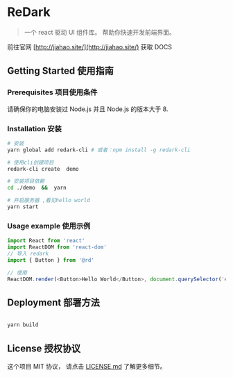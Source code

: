 # ReDark

> 一个 react 驱动 UI 组件库。 帮助你快速开发前端界面。

前往官网 [http://jiahao.site/](http://jiahao.site/) 获取 DOCS

## Getting Started 使用指南

### Prerequisites 项目使用条件

请确保你的电脑安装过 Node.js 并且 Node.js 的版本大于 8.

### Installation 安装

```bash
# 安装
yarn global add redark-cli # 或者：npm install -g redark-cli

# 使用cli创建项目
redark-cli create  demo

# 安装项目依赖
cd ./demo  &&  yarn

# 开启服务器 ,看见hello world
yarn start
```

### Usage example 使用示例

```javascript
import React from 'react'
import ReactDOM from 'react-dom'
// 导入 redark
import { Button } from '@rd'

// 使用
ReactDOM.render(<Button>Hello World</Button>, document.querySelector('#root'))
```

## Deployment 部署方法

```bash

yarn build

```

## License 授权协议

这个项目 MIT 协议， 请点击 [LICENSE.md](LICENSE.md) 了解更多细节。
